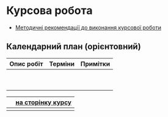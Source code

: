 # Курсова робота 

- [Методичні рекомендації до виконання курсової роботи](kursmetod.md)

## Календарний план (орієнтовний)

| Опис робіт | Терміни | Примітки |
| ---------- | ------- | -------- |
|            |         |          |
|            |         |          |
|            |         |          |
|            |         |          |
|            |         |          |
|            |         |          |
|            |         |          |
|            |         |          |
|            |         |          |

|      | [на сторінку курсу](../README.md) |
| ---- | --------------------------------- |
|      |                                   |

